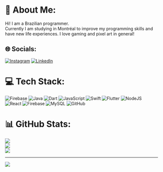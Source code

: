 # 💫 About Me:
Hi! I am a Brazilian programmer.<br>Currently I am studying in Montréal to improve my programming skills and<br>have new life experiences. I love gaming and pixel art in general!


## 🌐 Socials:
[![Instagram](https://img.shields.io/badge/Instagram-%23E4405F.svg?logo=Instagram&logoColor=white)](https://instagram.com/haagensenwan) [![LinkedIn](https://img.shields.io/badge/LinkedIn-%230077B5.svg?logo=linkedin&logoColor=white)](https://linkedin.com/in/WandreyCabideleHaagensen) 

# 💻 Tech Stack:
![Firebase](https://img.shields.io/badge/firebase-%23039BE5.svg?style=flat&logo=firebase) ![Java](https://img.shields.io/badge/java-%23ED8B00.svg?style=flat&logo=openjdk&logoColor=white) ![Dart](https://img.shields.io/badge/dart-%230175C2.svg?style=flat&logo=dart&logoColor=white) ![JavaScript](https://img.shields.io/badge/javascript-%23323330.svg?style=flat&logo=javascript&logoColor=%23F7DF1E) ![Swift](https://img.shields.io/badge/swift-F54A2A?style=flat&logo=swift&logoColor=white) ![Flutter](https://img.shields.io/badge/Flutter-%2302569B.svg?style=flat&logo=Flutter&logoColor=white) ![NodeJS](https://img.shields.io/badge/node.js-6DA55F?style=flat&logo=node.js&logoColor=white) ![React](https://img.shields.io/badge/react-%2320232a.svg?style=flat&logo=react&logoColor=%2361DAFB) ![Firebase](https://img.shields.io/badge/firebase-a08021?style=flat&logo=firebase&logoColor=ffcd34) ![MySQL](https://img.shields.io/badge/mysql-4479A1.svg?style=flat&logo=mysql&logoColor=white) ![GitHub](https://img.shields.io/badge/github-%23121011.svg?style=flat&logo=github&logoColor=white)
# 📊 GitHub Stats:
![](https://github-readme-stats.vercel.app/api?username=WandreyCH&theme=tokyonight&hide_border=false&include_all_commits=true&count_private=false)<br/>
![](https://github-readme-streak-stats.herokuapp.com/?user=WandreyCH&theme=tokyonight&hide_border=false)<br/>
![](https://github-readme-stats.vercel.app/api/top-langs/?username=WandreyCH&theme=tokyonight&hide_border=false&include_all_commits=true&count_private=false&layout=compact)

---
[![](https://visitcount.itsvg.in/api?id=WandreyCH&icon=0&color=0)](https://visitcount.itsvg.in)

<!-- Proudly created with GPRM ( https://gprm.itsvg.in ) -->
